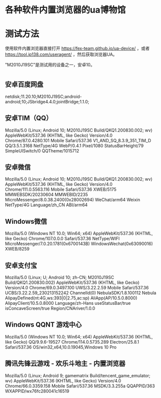 # 各种软件内置浏览器的ua博物馆

# 测试方法
使用软件内置浏览器直接打开 https://fex-team.github.io/ua-device/ ，或者 https://tool.ip138.com/useragent/ ，然后获取浏览器UA。

"M2010J19SC"是测试用的设备之一，安卓10。

#


## 安卓百度网盘
netdisk;11.20.10;M2010J19SC;android-android;10;JSbridge4.4.0;jointBridge;1.1.0;

## 安卓TIM（QQ）
Mozilla/5.0 (Linux; Android 10; M2010J19SC Build/QKQ1.200830.002; wv) AppleWebKit/537.36 (KHTML, like Gecko) Version/4.0 Chrome/87.0.4280.101 Mobile Safari/537.36 V1_AND_SQ_8.3.9_351_TIM_D QQ/3.5.1.3168 NetType/4G WebP/0.4.1 Pixel/1080 StatusBarHeight/79 SimpleUISwitch/0 QQTheme/1015712

## 安卓微信
Mozilla/5.0 (Linux; Android 10; M2010J19SC Build/QKQ1.200830.002; wv) AppleWebKit/537.36 (KHTML, like Gecko) Version/4.0 Chrome/111.0.5563.116 Mobile Safari/537.36 XWEB/5175 MMWEBSDK/20230604 MMWEBID/2235 MicroMessenger/8.0.38.2400(0x28002694) WeChat/arm64 Weixin NetType/4G Language/zh_CN ABI/arm64

## Windows微信
Mozilla/5.0 (Windows NT 10.0; Win64; x64) AppleWebKit/537.36 (KHTML, like Gecko) Chrome/107.0.0.0 Safari/537.36 NetType/WIFI MicroMessenger/7.0.20.1781(0x6700143B) WindowsWechat(0x63090016) XWEB/8259

## 安卓支付宝
Mozilla/5.0 (Linux; U; Android 10; zh-CN; M2010J19SC Build/QKQ1.200830.002) AppleWebKit/537.36 (KHTML, like Gecko) Version/4.0 Chrome/69.0.3497.100 UWS/3.22.2.59 Mobile Safari/537.36 UCBS/3.22.2.59_230213152242 ChannelId(0) NebulaSDK/1.8.100112 Nebula AlipayDefined(nt:4G,ws:393|0|2.75,ac:sp) AliApp(AP/10.5.0.8000) AlipayClient/10.5.0.8000 Language/zh-Hans useStatusBar/true isConcaveScreen/true Region/CNAriver/1.0.0

## Windows QQNT 游戏中心
Mozilla/5.0 (Windows NT 10.0; Win64; x64) AppleWebKit/537.36 (KHTML, like Gecko) QQ/9.9.6-19527 Chrome/114.0.5735.289 Electron/25.8.1 Safari/537.36 OS/win32,x64,10.0.19045,Windows 10 Pro

## 腾讯先锋云游戏 - 欢乐斗地主 - 内置浏览器
Mozilla/5.0 (Linux; Android 9; gamematrix Build/tencent_game_emulator; wv) AppleWebKit/537.36 (KHTML, like Gecko) Version/4.0 Chrome/66.0.3359.158 Mobile Safari/537.36 MSDK/3.3.255a QQAPPID/363 WXAPPID/wx76fc280041c16519
